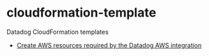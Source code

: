 # cloudformation-template

Datadog CloudFormation templates
- [Create AWS resources required by the Datadog AWS integration](https://github.com/DataDog/cloudformation-template/tree/master/aws)
